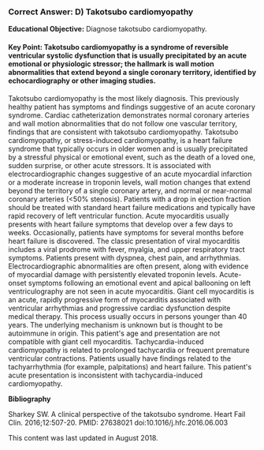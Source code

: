 
### Correct Answer: D) Takotsubo cardiomyopathy 

**Educational Objective:** Diagnose takotsubo cardiomyopathy.

#### **Key Point:** Takotsubo cardiomyopathy is a syndrome of reversible ventricular systolic dysfunction that is usually precipitated by an acute emotional or physiologic stressor; the hallmark is wall motion abnormalities that extend beyond a single coronary territory, identified by echocardiography or other imaging studies.

Takotsubo cardiomyopathy is the most likely diagnosis. This previously healthy patient has symptoms and findings suggestive of an acute coronary syndrome. Cardiac catheterization demonstrates normal coronary arteries and wall motion abnormalities that do not follow one vascular territory, findings that are consistent with takotsubo cardiomyopathy. Takotsubo cardiomyopathy, or stress-induced cardiomyopathy, is a heart failure syndrome that typically occurs in older women and is usually precipitated by a stressful physical or emotional event, such as the death of a loved one, sudden surprise, or other acute stressors. It is associated with electrocardiographic changes suggestive of an acute myocardial infarction or a moderate increase in troponin levels, wall motion changes that extend beyond the territory of a single coronary artery, and normal or near-normal coronary arteries (<50% stenosis). Patients with a drop in ejection fraction should be treated with standard heart failure medications and typically have rapid recovery of left ventricular function.
Acute myocarditis usually presents with heart failure symptoms that develop over a few days to weeks. Occasionally, patients have symptoms for several months before heart failure is discovered. The classic presentation of viral myocarditis includes a viral prodrome with fever, myalgia, and upper respiratory tract symptoms. Patients present with dyspnea, chest pain, and arrhythmias. Electrocardiographic abnormalities are often present, along with evidence of myocardial damage with persistently elevated troponin levels. Acute-onset symptoms following an emotional event and apical ballooning on left ventriculography are not seen in acute myocarditis.
Giant cell myocarditis is an acute, rapidly progressive form of myocarditis associated with ventricular arrhythmias and progressive cardiac dysfunction despite medical therapy. This process usually occurs in persons younger than 40 years. The underlying mechanism is unknown but is thought to be autoimmune in origin. This patient's age and presentation are not compatible with giant cell myocarditis.
Tachycardia-induced cardiomyopathy is related to prolonged tachycardia or frequent premature ventricular contractions. Patients usually have findings related to the tachyarrhythmia (for example, palpitations) and heart failure. This patient's acute presentation is inconsistent with tachycardia-induced cardiomyopathy.

**Bibliography**

Sharkey SW. A clinical perspective of the takotsubo syndrome. Heart Fail Clin. 2016;12:507-20. PMID: 27638021 doi:10.1016/j.hfc.2016.06.003

This content was last updated in August 2018.